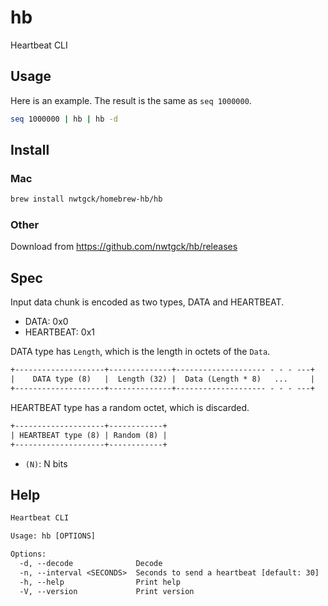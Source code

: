 # hb
Heartbeat CLI

## Usage

Here is an example. The result is the same as `seq 1000000`.

```bash
seq 1000000 | hb | hb -d
```

## Install

### Mac

```bash
brew install nwtgck/homebrew-hb/hb
```

### Other

Download from <https://github.com/nwtgck/hb/releases>

## Spec

Input data chunk is encoded as two types, DATA and HEARTBEAT.

* DATA: 0x0
* HEARTBEAT: 0x1

DATA type has `Length`, which is the length in octets of the `Data`.

```txt
+--------------------+--------------+-------------------- - - - ---+
|    DATA type (8)   |  Length (32) |  Data (Length * 8)   ...     |
+--------------------+--------------+-------------------- - - - ---+
```

HEARTBEAT type has a random octet, which is discarded.

```txt
+--------------------+------------+
| HEARTBEAT type (8) | Random (8) |
+--------------------+------------+
```

* `(N)`: N bits

## Help

```txt
Heartbeat CLI

Usage: hb [OPTIONS]

Options:
  -d, --decode              Decode
  -n, --interval <SECONDS>  Seconds to send a heartbeat [default: 30]
  -h, --help                Print help
  -V, --version             Print version
```
